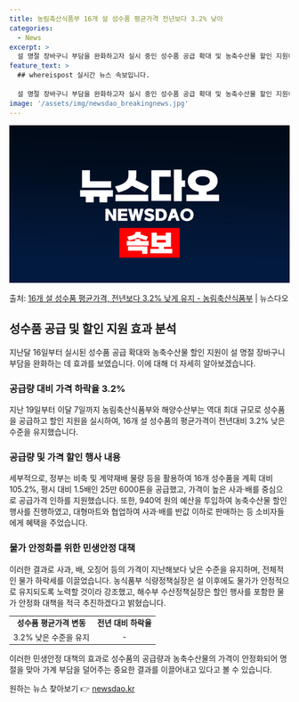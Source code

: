 ```yaml
---
title: 농림축산식품부 16개 설 성수품 평균가격 전년보다 3.2% 낮아
categories:
  - News
excerpt: >
  설 명절 장바구니 부담을 완화하고자 실시 중인 성수품 공급 확대 및 농축수산물 할인 지원이 효과를 거두고 있…
feature_text: >
  ## whereispost 실시간 뉴스 속보입니다.

  설 명절 장바구니 부담을 완화하고자 실시 중인 성수품 공급 확대 및 농축수산물 할인 지원이 효과를 거두고 있…
image: '/assets/img/newsdao_breakingnews.jpg'
---
```


![뉴스다오 속보](/assets/img/newsdao_breakingnews.jpg)

<p>출처: <a href="https://newsdao.kr/3131" rel="dofollow">16개 설 성수품 평균가격,  전년보다 3.2% 낮게 유지 - 농림축산식품부</a> | 뉴스다오</p>

<h2 data-ke-size="size26">성수품 공급 및 할인 지원 효과 분석</h2>
<p data-ke-size="size16">지난달 16일부터 실시된 성수품 공급 확대와 농축수산물 할인 지원이 설 명절 장바구니 부담을 완화하는 데 효과를 보였습니다. 이에 대해 더 자세히 알아보겠습니다.</p>

<h3>공급량 대비 가격 하락율 3.2%</h3>
<p data-ke-size="size16">지난 19일부터 이달 7일까지 농림축산식품부와 해양수산부는 역대 최대 규모로 성수품을 공급하고 할인 지원을 실시하여, 16개 설 성수품의 평균가격이 전년대비 3.2% 낮은 수준을 유지했습니다.</p>

<h3>공급량 및 가격 할인 행사 내용</h3>
<p data-ke-size="size16">세부적으로, 정부는 비축 및 계약재배 물량 등을 활용하여 16개 성수품을 계획 대비 105.2%, 평시 대비 1.5배인 25만 6000톤을 공급했고, 가격이 높은 사과·배를 중심으로 공급가격 인하를 지원했습니다. 또한, 940억 원의 예산을 투입하여 농축수산물 할인 행사를 진행하였고, 대형마트와 협업하여 사과·배를 반값 이하로 판매하는 등 소비자들에게 혜택을 주었습니다.</p>

<h3>물가 안정화를 위한 민생안정 대책</h3>
<p data-ke-size="size16">이러한 결과로 사과, 배, 오징어 등의 가격이 지난해보다 낮은 수준을 유지하며, 전체적인 물가 하락세를 이끌었습니다. 농식품부 식량정책실장은 설 이후에도 물가가 안정적으로 유지되도록 노력할 것이라 강조했고, 해수부 수산정책실장은 할인 행사를 포함한 물가 안정화 대책을 적극 추진하겠다고 밝혔습니다.</p>

<table>
	<tr>
		<td style="text-align: center; height: 17px;"><b>성수품 평균가격 변동</b></td>
		<td style="text-align: center; height: 17px;"><b>전년 대비 하락율</b></td>
	</tr>
	<tr>
		<td style="text-align: center; height: 17px;">3.2% 낮은 수준을 유지</td>
		<td style="text-align: center; height: 17px;">-</td>
	</tr>
</table>

<p data-ke-size="size16">이러한 민생안정 대책의 효과로 성수품의 공급량과 농축수산물의 가격이 안정화되어 명절을 맞아 가계 부담을 덜어주는 중요한 결과를 이끌어내고 있다고 볼 수 있습니다.</p> 

원하는 뉴스 찾아보기 👉 <a href="https://newsdao.kr" rel="dofollow">newsdao.kr</a>


